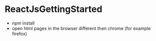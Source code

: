 # ReactJsGettingStarted

* npm install
* open html pages in the browser different then chrome (for example firefox)